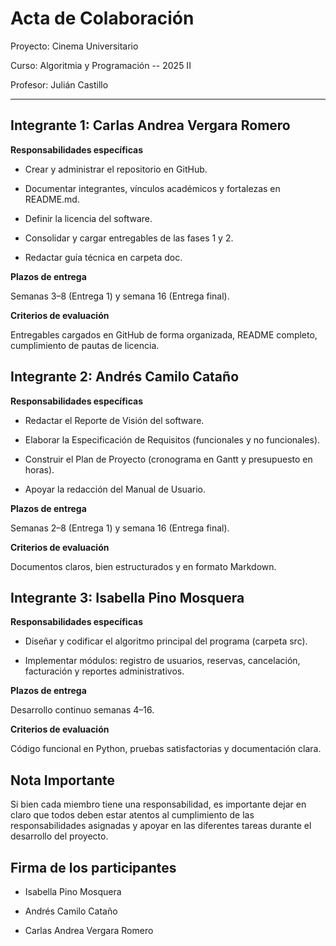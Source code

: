 # Acta de Colaboración

Proyecto: Cinema Universitario

Curso: Algoritmia y Programación -- 2025 II

Profesor: Julián Castillo

---

## Integrante 1: Carlas Andrea Vergara Romero
**Responsabilidades específicas** 
- Crear y administrar el repositorio en GitHub.
  
- Documentar integrantes, vínculos académicos y fortalezas en README.md.
  
- Definir la licencia del software.
  
- Consolidar y cargar entregables de las fases 1 y 2.

- Redactar guía técnica en carpeta doc.
  
**Plazos de entrega**

Semanas 3–8 (Entrega 1) y semana 16 (Entrega final).

**Criterios de evaluación**

Entregables cargados en GitHub de forma organizada, README completo, cumplimiento de pautas de licencia.


## Integrante 2: Andrés Camilo Cataño
**Responsabilidades específicas**
- Redactar el Reporte de Visión del software.
  
- Elaborar la Especificación de Requisitos (funcionales y no funcionales).
  
- Construir el Plan de Proyecto (cronograma en Gantt y presupuesto en horas).
  
- Apoyar la redacción del Manual de Usuario.
  
**Plazos de entrega** 

Semanas 2–8 (Entrega 1) y semana 16 (Entrega final).

**Criterios de evaluación**

Documentos claros, bien estructurados y en formato Markdown.


## Integrante 3: Isabella Pino Mosquera
**Responsabilidades específicas**

- Diseñar y codificar el algoritmo principal del programa (carpeta src).
  
- Implementar módulos: registro de usuarios, reservas, cancelación, facturación y reportes administrativos.
  
**Plazos de entrega**

Desarrollo continuo semanas 4–16.

**Criterios de evaluación**

Código funcional en Python, pruebas satisfactorias y documentación clara.

## Nota Importante 
Si bien cada miembro tiene una responsabilidad, es importante dejar en claro que todos deben estar atentos al cumplimiento de las responsabilidades asignadas y apoyar en las diferentes tareas durante el desarrollo del proyecto.

## Firma de los participantes

-   Isabella Pino Mosquera

-   Andrés Camilo Cataño

-   Carlas Andrea Vergara Romero
